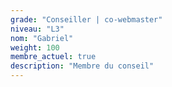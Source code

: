```yaml
---
grade: "Conseiller | co-webmaster"
niveau: "L3"
nom: "Gabriel"
weight: 100
membre_actuel: true
description: "Membre du conseil"
---
```

